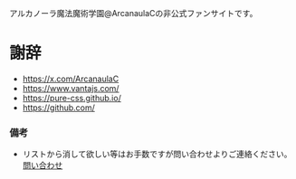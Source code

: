 アルカノーラ魔法魔術学園@ArcanaulaCの非公式ファンサイトです。

# 謝辞
- https://x.com/ArcanaulaC
- https://www.vantajs.com/
- https://pure-css.github.io/
- https://github.com/

### 備考
- リストから消して欲しい等はお手数ですが問い合わせよりご連絡ください。[問い合わせ](https://x.com/voidyang2)